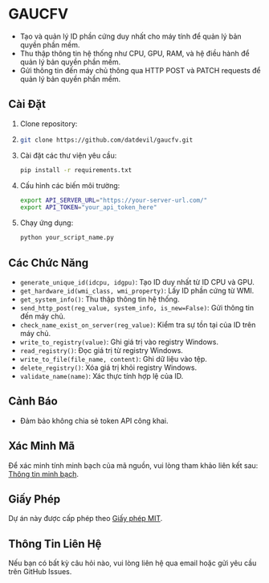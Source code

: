 # GAUCFV

- Tạo và quản lý ID phần cứng duy nhất cho máy tính để quản lý bản quyền phần mềm.
- Thu thập thông tin hệ thống như CPU, GPU, RAM, và hệ điều hành để quản lý bản quyền phần mềm.
- Gửi thông tin đến máy chủ thông qua HTTP POST và PATCH requests để quản lý bản quyền phần mềm.

## Cài Đặt
1. Clone repository:
2. 
    ```bash
    git clone https://github.com/datdevil/gaucfv.git
    ```
    
3. Cài đặt các thư viện yêu cầu:

    ```bash
    pip install -r requirements.txt
    ```

4. Cấu hình các biến môi trường:

    ```bash
    export API_SERVER_URL="https://your-server-url.com/"
    export API_TOKEN="your_api_token_here"
    ```

5. Chạy ứng dụng:

    ```bash
    python your_script_name.py
    ```
    
## Các Chức Năng

- `generate_unique_id(idcpu, idgpu)`: Tạo ID duy nhất từ ID CPU và GPU.
- `get_hardware_id(wmi_class, wmi_property)`: Lấy ID phần cứng từ WMI.
- `get_system_info()`: Thu thập thông tin hệ thống.
- `send_http_post(reg_value, system_info, is_new=False)`: Gửi thông tin đến máy chủ.
- `check_name_exist_on_server(reg_value)`: Kiểm tra sự tồn tại của ID trên máy chủ.
- `write_to_registry(value)`: Ghi giá trị vào registry Windows.
- `read_registry()`: Đọc giá trị từ registry Windows.
- `write_to_file(file_name, content)`: Ghi dữ liệu vào tệp.
- `delete_registry()`: Xóa giá trị khỏi registry Windows.
- `validate_name(name)`: Xác thực tính hợp lệ của ID.

## Cảnh Báo

- Đảm bảo không chia sẻ token API công khai.

## Xác Minh Mã

Để xác minh tính minh bạch của mã nguồn, vui lòng tham khảo liên kết sau: [Thông tin minh bạch](https://github.com/datdevil/gaucfv/blob/main/README.md).

## Giấy Phép

Dự án này được cấp phép theo [Giấy phép MIT](https://opensource.org/licenses/MIT).

## Thông Tin Liên Hệ

Nếu bạn có bất kỳ câu hỏi nào, vui lòng liên hệ qua email hoặc gửi yêu cầu trên GitHub Issues.
